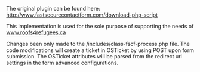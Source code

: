 The original plugin can be found here:
http://www.fastsecurecontactform.com/download-php-script

This implementation is used for the sole purpose of supporting the needs of www.roofs4refugees.ca

Changes been only made to the /includes/class-fscf-process.php file.
The code modifications will create a ticket in OSTicket by using POST upon form submission.
The OSTicket attributes will be parsed from the redirect url settings in the form advanced configurations.


